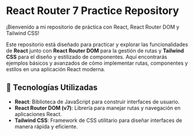 # React Router 7 Practice Repository

¡Bienvenido a mi repositorio de práctica con React, React Router DOM y Tailwind CSS!

Este repositorio está diseñado para practicar y explorar las funcionalidades de **React** junto con **React Router DOM** para la gestión de rutas y **Tailwind CSS** para el diseño y estilizado de componentes. Aquí encontrarás ejemplos básicos y avanzados de cómo implementar rutas, componentes y estilos en una aplicación React moderna.

## 🚀 Tecnologías Utilizadas

- **React**: Biblioteca de JavaScript para construir interfaces de usuario.
- **React Router DOM (v7)**: Librería para manejar rutas y navegación en aplicaciones React.
- **Tailwind CSS**: Framework de CSS utilitario para diseñar interfaces de manera rápida y eficiente.


